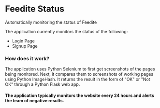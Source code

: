 # Feedite Status
Automatically monitoring the status of Feedite

The application currently monitors the status of the following:
- Login Page
- Signup Page

### How does it work?
The application uses Python Selenium to first get screenshots of the pages being monitored. Next, it compares them to screenshots of working pages using Python ImageHash. It returns the result in the form of "OK" or "Not OK" through a Python Flask web app.

#### The application typically monitors the website every 24 hours and alerts the team of negative results.
